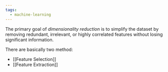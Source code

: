 ```yaml
---
tags:
  - machine-learning
---
```

The primary goal of *dimensionality reduction* is to simplify the dataset by removing redundant, irrelevant, or highly correlated features without losing significant information.

There are basically two method:
- [[Feature Selection]]
- [[Feature Extraction]]
